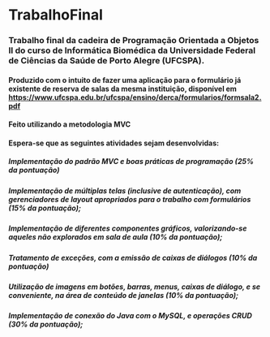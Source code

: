 # TrabalhoFinal
### Trabalho final da cadeira de Programação Orientada a Objetos II do curso de Informática Biomédica da Universidade Federal de Ciências da Saúde de Porto Alegre (UFCSPA).
#### Produzido com o intuito de fazer uma aplicação para o formulário já existente de reserva de salas da mesma instituição, disponível em https://www.ufcspa.edu.br/ufcspa/ensino/derca/formularios/formsala2.pdf
#### Feito utilizando a metodologia MVC

#### Espera-se que as seguintes atividades sejam desenvolvidas:
##### Implementação do padrão MVC e boas práticas de programação (25% da pontuação)
##### Implementação de múltiplas telas (inclusive de autenticação), com gerenciadores de layout apropriados para o trabalho com formulários (15% da pontuação);
##### Implementação de diferentes componentes gráficos, valorizando-se aqueles não explorados em sala de aula (10% da pontuação);
##### Tratamento de exceções, com a emissão de caixas de diálogos (10% da pontuação)
##### Utilização de imagens em botões, barras, menus, caixas de diálogo, e se conveniente, na área de conteúdo de janelas (10% da pontuação);
##### Implementação de conexão do Java com o MySQL, e operações CRUD (30% da pontuação);
